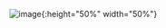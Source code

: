 ![image](https://github.com/njames741/TextStyleTransfer/blob/master/Architecture.png){:height="50%" width="50%"}
